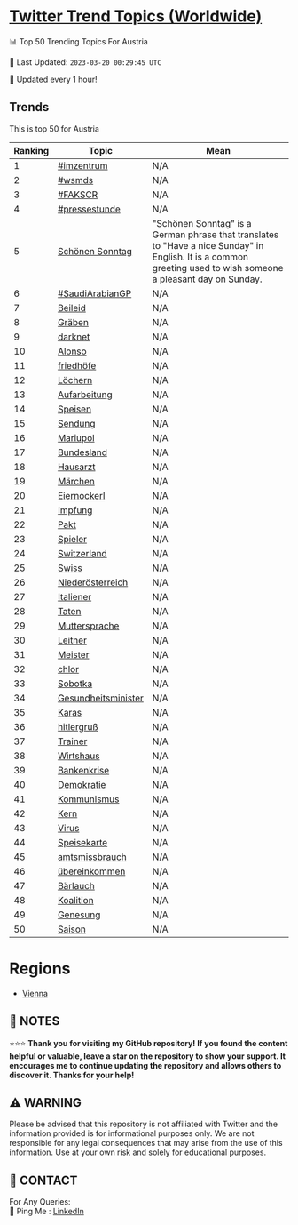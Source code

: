 [Twitter Trend Topics (Worldwide)](https://github.com/ErcinDedeoglu/Twitter-Trend-Topics)
==========


📊 Top 50 Trending Topics For Austria

📆 Last Updated: `2023-03-20 00:29:45 UTC`

🔧 Updated every 1 hour!


## Trends

This is top 50 for Austria

| Ranking | Topic | Mean |
| ------- | ------------ | ------------ |
| 1 | [#imzentrum](http://twitter.com/search?q=%23imzentrum) | N/A |
| 2 | [#wsmds](http://twitter.com/search?q=%23wsmds) | N/A |
| 3 | [#FAKSCR](http://twitter.com/search?q=%23FAKSCR) | N/A |
| 4 | [#pressestunde](http://twitter.com/search?q=%23pressestunde) | N/A |
| 5 | [Schönen Sonntag](http://twitter.com/search?q=Sch%c3%b6nen+Sonntag) | "Schönen Sonntag" is a German phrase that translates to "Have a nice Sunday" in English. It is a common greeting used to wish someone a pleasant day on Sunday. |
| 6 | [#SaudiArabianGP](http://twitter.com/search?q=%23SaudiArabianGP) | N/A |
| 7 | [Beileid](http://twitter.com/search?q=Beileid) | N/A |
| 8 | [Gräben](http://twitter.com/search?q=Gr%c3%a4ben) | N/A |
| 9 | [darknet](http://twitter.com/search?q=darknet) | N/A |
| 10 | [Alonso](http://twitter.com/search?q=Alonso) | N/A |
| 11 | [friedhöfe](http://twitter.com/search?q=friedh%c3%b6fe) | N/A |
| 12 | [Löchern](http://twitter.com/search?q=L%c3%b6chern) | N/A |
| 13 | [Aufarbeitung](http://twitter.com/search?q=Aufarbeitung) | N/A |
| 14 | [Speisen](http://twitter.com/search?q=Speisen) | N/A |
| 15 | [Sendung](http://twitter.com/search?q=Sendung) | N/A |
| 16 | [Mariupol](http://twitter.com/search?q=Mariupol) | N/A |
| 17 | [Bundesland](http://twitter.com/search?q=Bundesland) | N/A |
| 18 | [Hausarzt](http://twitter.com/search?q=Hausarzt) | N/A |
| 19 | [Märchen](http://twitter.com/search?q=M%c3%a4rchen) | N/A |
| 20 | [Eiernockerl](http://twitter.com/search?q=Eiernockerl) | N/A |
| 21 | [Impfung](http://twitter.com/search?q=Impfung) | N/A |
| 22 | [Pakt](http://twitter.com/search?q=Pakt) | N/A |
| 23 | [Spieler](http://twitter.com/search?q=Spieler) | N/A |
| 24 | [Switzerland](http://twitter.com/search?q=Switzerland) | N/A |
| 25 | [Swiss](http://twitter.com/search?q=Swiss) | N/A |
| 26 | [Niederösterreich](http://twitter.com/search?q=Nieder%c3%b6sterreich) | N/A |
| 27 | [Italiener](http://twitter.com/search?q=Italiener) | N/A |
| 28 | [Taten](http://twitter.com/search?q=Taten) | N/A |
| 29 | [Muttersprache](http://twitter.com/search?q=Muttersprache) | N/A |
| 30 | [Leitner](http://twitter.com/search?q=Leitner) | N/A |
| 31 | [Meister](http://twitter.com/search?q=Meister) | N/A |
| 32 | [chlor](http://twitter.com/search?q=chlor) | N/A |
| 33 | [Sobotka](http://twitter.com/search?q=Sobotka) | N/A |
| 34 | [Gesundheitsminister](http://twitter.com/search?q=Gesundheitsminister) | N/A |
| 35 | [Karas](http://twitter.com/search?q=Karas) | N/A |
| 36 | [hitlergruß](http://twitter.com/search?q=hitlergru%c3%9f) | N/A |
| 37 | [Trainer](http://twitter.com/search?q=Trainer) | N/A |
| 38 | [Wirtshaus](http://twitter.com/search?q=Wirtshaus) | N/A |
| 39 | [Bankenkrise](http://twitter.com/search?q=Bankenkrise) | N/A |
| 40 | [Demokratie](http://twitter.com/search?q=Demokratie) | N/A |
| 41 | [Kommunismus](http://twitter.com/search?q=Kommunismus) | N/A |
| 42 | [Kern](http://twitter.com/search?q=Kern) | N/A |
| 43 | [Virus](http://twitter.com/search?q=Virus) | N/A |
| 44 | [Speisekarte](http://twitter.com/search?q=Speisekarte) | N/A |
| 45 | [amtsmissbrauch](http://twitter.com/search?q=amtsmissbrauch) | N/A |
| 46 | [übereinkommen](http://twitter.com/search?q=%c3%bcbereinkommen) | N/A |
| 47 | [Bärlauch](http://twitter.com/search?q=B%c3%a4rlauch) | N/A |
| 48 | [Koalition](http://twitter.com/search?q=Koalition) | N/A |
| 49 | [Genesung](http://twitter.com/search?q=Genesung) | N/A |
| 50 | [Saison](http://twitter.com/search?q=Saison) | N/A |



# Regions

* [Vienna](</Austria/Vienna.md>)



## 📝 NOTES

⭐⭐⭐ **Thank you for visiting my GitHub repository! If you found the content helpful or valuable, leave a star on the repository to show your support. It encourages me to continue updating the repository and allows others to discover it. Thanks for your help!**


## ⚠️ WARNING

Please be advised that this repository is not affiliated with Twitter and the information provided is for informational purposes only. We are not responsible for any legal consequences that may arise from the use of this information. Use at your own risk and solely for educational purposes.


## 📨 CONTACT

 For Any Queries:  
            🏓 Ping Me : [LinkedIn](https://www.linkedin.com/in/ercindedeoglu/)

